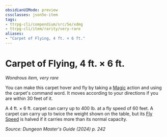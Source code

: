 ```yaml
---
obsidianUIMode: preview
cssclasses: json5e-item
tags:
- ttrpg-cli/compendium/src/5e/xdmg
- ttrpg-cli/item/rarity/very-rare
aliases: 
- "Carpet of Flying, 4 ft. × 6 ft."
---
```

# Carpet of Flying, 4 ft. × 6 ft.
*Wondrous item, very rare*  



You can make this carpet hover and fly by taking a [Magic](Misc%20Files/CLI/rules/actions.md#Magic) action and using the carpet's command word. It moves according to your directions if you are within 30 feet of it.

A 4 ft. × 6 ft. carpet can carry up to 400 lb. at a fly speed of 60 feet. A carpet can carry up to twice the weight shown on the table, but its [Fly Speed](Misc%20Files/CLI/rules/variant-rules/fly-speed-xphb.md) is halved if it carries more than its normal capacity.

*Source: Dungeon Master's Guide (2024) p. 242*